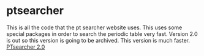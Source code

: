 # ptsearcher
This is all the code that the pt searcher website uses. 
This uses some special packages in order to search the periodic table very fast.
Version 2.0 is out so this version is going to be archived. This version is much faster.
<a href="https://ptsearcher.azurewebsites.net/">PTsearcher 2.0</a>
